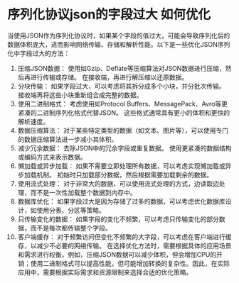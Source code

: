 # 序列化协议json的字段过大 如何优化

当使用JSON作为序列化协议时，如果某个字段的值过大，可能会导致序列化后的数据体积庞大，进而影响网络传输、存储和解析性能。以下是一些优化JSON序列化中字段过大的方法：

1. 压缩JSON数据：
使用如Gzip、Deflate等压缩算法对JSON数据进行压缩，然后再进行传输或存储。
在接收端，再进行解压缩以还原数据。
2. 分块传输：
如果字段过大，可以考虑将其拆分成多个小块，并分批次传输。
接收端再将这些小块重新组合成完整的数据。
3. 使用二进制格式：
考虑使用如Protocol Buffers、MessagePack、Avro等更紧凑的二进制序列化格式代替JSON。
这些格式通常具有更小的体积和更快的解析速度。
4. 数据压缩算法：
对于某些特定类型的数据（如文本、图片等），可以使用专门的数据压缩算法进一步减小其体积。
5. 减少冗余数据：
去除JSON中的冗余字段或重复数据。
使用更紧凑的数据结构或编码方式来表示数据。
6. 懒加载或异步加载：
如果不需要立即处理所有数据，可以考虑实现懒加载或异步加载机制。
初始时只加载部分数据，然后根据需要加载剩余的数据。
7. 使用流式处理：
对于非常大的数据，可以使用流式处理的方式，边读取边处理，而不是一次性加载整个数据到内存中。
8. 数据库优化：
如果字段过大是因为存储了过多的数据，可以考虑优化数据库设计，如使用分表、分区等策略。
9. 只传输变化的数据：
如果字段的变化不频繁，可以考虑只传输变化的部分数据，而不是每次都传输整个字段。
10. 客户端缓存：
对于频繁访问但变化不频繁的大字段，可以考虑在客户端进行缓存，以减少不必要的网络传输。
在选择优化方法时，需要根据具体的应用场景和需求进行权衡。例如，压缩JSON数据可以减少体积，但会增加CPU的开销；使用二进制格式可以提高性能，但可能增加转换的复杂性。因此，在实际应用中，需要根据实际需求和资源限制来选择合适的优化策略。

